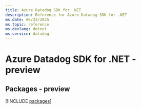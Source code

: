 ```yaml
---
title: Azure Datadog SDK for .NET
description: Reference for Azure Datadog SDK for .NET
ms.date: 06/23/2025
ms.topic: reference
ms.devlang: dotnet
ms.service: datadog
---
```

# Azure Datadog SDK for .NET - preview
## Packages - preview
[!INCLUDE [packages](datadog-index.md)]